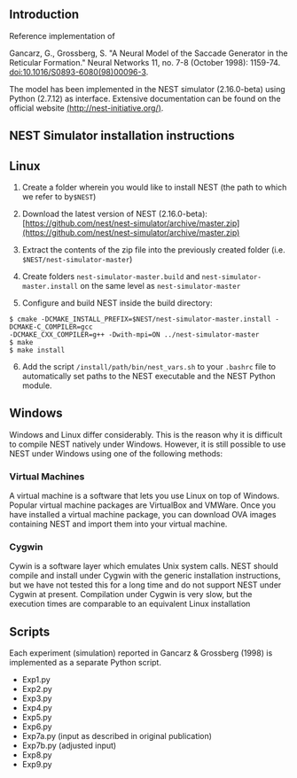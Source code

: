 ## Introduction


Reference implementation of

Gancarz, G., Grossberg, S. "A Neural Model of the Saccade Generator in the Reticular Formation." 
Neural Networks 11, no. 7-8 (October 1998): 1159-74. <a href="https://doi.org/10.1016/S0893-6080(98)00096-3">doi:10.1016/S0893-6080(98)00096-3</a>.

The model has been implemented in the NEST simulator (2.16.0-beta) using Python (2.7.12) as interface. Extensive documentation can be found on the official website [(http://nest-initiative.org/)](http://nest-initiative.org/).

## NEST Simulator installation instructions

## Linux

1. Create a folder wherein you would like to install NEST (the path to which we refer to by`$NEST`) 

2. Download the latest version of NEST (2.16.0-beta): [https://github.com/nest/nest-simulator/archive/master.zip](https://github.com/nest/nest-simulator/archive/master.zip)

3. Extract the contents of the zip file into the previously created folder (i.e. `$NEST/nest-simulator-master`)

4. Create folders `nest-simulator-master.build` and `nest-simulator-master.install` on the same level as `nest-simulator-master`

5. Configure and build NEST inside the build directory:

```shell
$ cmake -DCMAKE_INSTALL_PREFIX=$NEST/nest-simulator-master.install -DCMAKE-C_COMPILER=gcc 
-DCMAKE_CXX_COMPILER=g++ -Dwith-mpi=ON ../nest-simulator-master
$ make
$ make install
```

6. Add the script `/install/path/bin/nest_vars.sh` to your `.bashrc` file to automatically set paths to the NEST executable and the NEST Python module.

## Windows
Windows and Linux differ considerably. This is the reason why it is difficult to compile NEST natively under Windows. However, it is still possible to use NEST under Windows using one of the following methods:

### Virtual Machines

A virtual machine is a software that lets you use Linux on top of Windows. Popular virtual machine packages are VirtualBox and VMWare. Once you have installed a virtual machine package, you can download OVA images containing NEST and import them into your virtual machine.

### Cygwin

Cywin is a software layer which emulates Unix system calls. NEST should compile and install under Cygwin with the generic installation instructions, but we have not tested this for a long time and do not support NEST under Cygwin at present. Compilation under Cygwin is very slow, but the execution times are comparable to an equivalent Linux installation

## Scripts

Each experiment (simulation) reported in Gancarz & Grossberg (1998) is implemented as a separate Python script.

- Exp1.py
- Exp2.py
- Exp3.py
- Exp4.py
- Exp5.py
- Exp6.py
- Exp7a.py (input as described in original publication)
- Exp7b.py (adjusted input)
- Exp8.py
- Exp9.py


